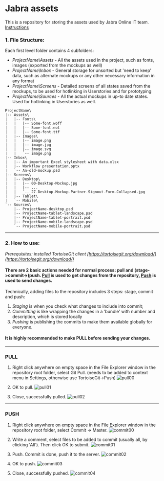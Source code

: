 # Jabra assets

This is a repository for storing the assets used by Jabra Online IT team. 
[Instructions](#2-how-to-use)

### 1. File Structure:

Each first level folder contains 4 subfolders:
+ *ProjectName\Assets* - All the assets used in the project, such as fonts, images (exported from the mockups as well)
+ *ProjectName\Inbox* - General storage for unsorted but 'need to keep' data, such as alternate mockups or any other necessary information in any format
+ *ProjectName\Screens* - Detailed screens of all states saved from the mockups, to be used for hotlinking in Userstories and for prototyping
+ *ProjectName\Sources* - All the actual mockups in up-to date states. Used for hotlinking in Userstories as well.

```
ProjectName\
|-- Assets\
|   |-- Fonts\
|   |   |-- Some-font.woff
|   |   |-- Some-font.eot
|   |   |-- Some-font.ttf
|   |-- Images\
|   |   |-- image.png
|   |   |-- image.jpg
|   |   |-- image.svg
|   |   `-- image.png
|-- Inbox\
|   |-- An important Excel stylesheet with data.xlsx
|   |-- Workflow presentation.pptx
|   `-- An-old-mockup.psd
|-- Screens\
|   |-- Desktop\
|   |   |-- 00-Desktop-Mockup.jpg
|   |   |-- ...
|   |   `-- 27-Desktop-Mockup-Partner-Signout-Form-Collapsed.jpg
|   |-- Tablet\
|   `-- Mobile\
`-- Sources\
    |-- ProjectName-desktop.psd
    |-- ProjectName-tablet-landscape.psd
    |-- ProjectName-tablet-portrait.psd
    |-- ProjectName-mobile-landscape.psd
    `-- ProjectName-mobile-portrait.psd
```

-----------------------
### 2. How to use:

*Prerequisites: installed TortoiseGit client [https://tortoisegit.org/download/](https://tortoisegit.org/download/)*

#### There are 2 basic actions needed for normal process: pull and (stage->commit->)push. [Pull](#pull) is used to get changes from the repository, [Push](#push) is used to send changes.

 Technically, adding files to the repository includes 3 steps: stage, commit and push:
 1. *Staging* is when you check what changes to include into commit;
 2. *Committing* is like wrapping the changes in a 'bundle' with number and description, which is stored locally
 3. *Pushing* is publishing the commits to make them available globally for everyone.

#### It is highly recommended to make PULL before sending your changes.

-----------------------

### PULL 
[id]:pull

1. Right click anywhere on empty space in the File Explorer window in the repository root folder, select Git Pull. (needs to be added to context menu in Settings, otherwise use TortoiseGit->Push)
![pull00](https://raw.githubusercontent.com/gunnzolder/gunnzolder.github.io/master/jabra-assets-description/.images/pull-00-context-menu.png?raw)

2. OK to pull.
![pull01](https://raw.githubusercontent.com/gunnzolder/gunnzolder.github.io/master/jabra-assets-description/.images/pull-01-pull.png?raw)

3. Close, successfully pulled.
![pull02](https://raw.githubusercontent.com/gunnzolder/gunnzolder.github.io/master/jabra-assets-description/.images/pull-02-success.png?raw)

-----------------------

### PUSH 
[id]:push

1. Right click anywhere on empty space in the File Explorer window in the repository root folder, select Commit -> Master.
![commit00](https://raw.githubusercontent.com/gunnzolder/gunnzolder.github.io/master/jabra-assets-description/.images/commit-00-context-menu.png?raw)

2. Write a comment, select files to be added to commit (usually all, by clicking 'All'). Then click OK to submit.
![commit01](https://raw.githubusercontent.com/gunnzolder/gunnzolder.github.io/master/jabra-assets-description/.images/commit-01-stage.png?raw)

3. Push. Commit is done, push it to the server.
![commit02](https://raw.githubusercontent.com/gunnzolder/gunnzolder.github.io/master/jabra-assets-description/.images/commit-02-commit.png?raw)

4. OK to push.
![commit03](https://raw.githubusercontent.com/gunnzolder/gunnzolder.github.io/master/jabra-assets-description/.images/commit-03-push.png?raw)

5. Close, successfully pushed.
![commit04](https://raw.githubusercontent.com/gunnzolder/gunnzolder.github.io/master/jabra-assets-description/.images/commit-04-success.png?raw)
